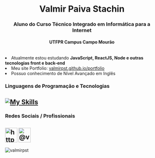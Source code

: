 <h1 align="center">Valmir Paiva Stachin</h1>
<h3 align="center">Aluno do Curso Técnico Integrado em Informática para a Internet</h3>
<h4 align="center">UTFPR Campus Campo Mourão</h4>

<br>
<li>Atualmente estou estudando <strong>JavaScript, ReactJS, Node e outras tecnologias front e back-end</strong></li>
<li>Meu site Portfolio: <a href="https://valmirpst.github.io/portfolio/" target="_blank" rel="noreferrer">valmirpst.github.io/portfolio</a></li>
<li>Possuo conhecimento de Nível Avançado em Inglês</li>

<h3 align="left">Linguagens de Programação e Tecnologias</h3>

<h2 align="left">

[![My Skills](https://skillicons.dev/icons?i=js,ts,tailwind,react,nextjs,python,postgresql,figma,git,linux)](https://skillicons.dev)

</h2>

<h3 align="left">Redes Sociais / Profissionais</h3>
<h2 style="display: flex; gap: 4px;" align="left">
  <a height="48px" href="https://linkedin.com/in/valmirpaivastachin" target="_blank" rel="noreferrer">
    <img height="48px" align="center" src="https://raw.githubusercontent.com/rahuldkjain/github-profile-readme-generator/master/src/images/icons/Social/linked-in-alt.svg" alt="https://linkedin.com/in/valmirpaivastachin" height="30" width="40" />
  </a>
  <a href="https://instagram.com/valmirpst_" target="_blank" rel="noreferrer">
    <img height="48px" align="center" src="https://raw.githubusercontent.com/rahuldkjain/github-profile-readme-generator/master/src/images/icons/Social/instagram.svg" alt="@valmirpst_" height="30" width="40" />
  </a>

  <br>
</h2>

<div><img src="https://github-readme-stats.vercel.app/api/top-langs?username=valmirpst&show_icons=true&locale=pt-br&layout=compact&theme=dark" alt="valmirpst" /></div>
